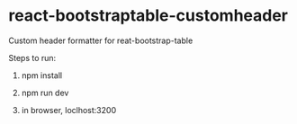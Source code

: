 # react-bootstraptable-customheader
Custom header formatter for reat-bootstrap-table

Steps to run:

1) npm install

2) npm run dev

3) in browser, loclhost:3200
